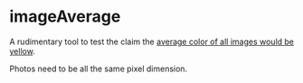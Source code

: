 imageAverage
============

A rudimentary tool to test the claim the [average color of all images would be yellow][1]. 

Photos need to be all the same pixel dimension. 

[1]: http://www.theatlantic.com/technology/archive/2014/08/the-color-of-every-photo-on-the-internet-blended-together-is-orange/378614/ "The color of every photo on the internet blended together is orange"

